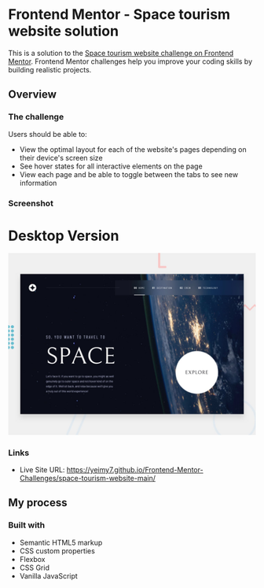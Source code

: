 # Frontend Mentor - Space tourism website solution

This is a solution to the [Space tourism website challenge on Frontend Mentor](https://www.frontendmentor.io/challenges/space-tourism-multipage-website-gRWj1URZ3). Frontend Mentor challenges help you improve your coding skills by building realistic projects. 

## Overview

### The challenge

Users should be able to:

- View the optimal layout for each of the website's pages depending on their device's screen size
- See hover states for all interactive elements on the page
- View each page and be able to toggle between the tabs to see new information

### Screenshot

# Desktop Version
![desktop-design](https://raw.githubusercontent.com/Yeimy7/Frontend-Mentor-Challenges/master/space-tourism-website-main/assets/preview.jpg)


### Links

- Live Site URL: https://yeimy7.github.io/Frontend-Mentor-Challenges/space-tourism-website-main/

## My process

### Built with

- Semantic HTML5 markup
- CSS custom properties
- Flexbox
- CSS Grid
- Vanilla JavaScript

